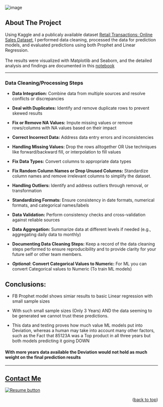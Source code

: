 <a name="readme-top"></a>

![image](https://github.com/user-attachments/assets/6ddfe199-2980-4218-ba19-6582a95a8446)


## About The Project
Using Kaggle and a publicaly available dataset [Retail Transactions: Online Sales Dataset](https://www.kaggle.com/datasets/shashanks1202/retail-transactions-online-sales-dataset), I performed data cleaning, processed the data for prediction models, and evaluated predictions using both Prophet and Linear Regression. 
<br>
<br>
The results were visualized with Matplotlib and Seaborn, and the detailed analysis and findings are documented in this [notebook](https://github.com/CameronCSS/Retail_Profit_Predictions/blob/master/Retail_Profit_Predictions.ipynb)

<hr>

### Data Cleaning/Processing Steps


- **Data Integration:** Combine data from multiple sources and resolve conflicts or discrepancies

- **Deal with Duplicates:** Identify and remove duplicate rows to prevent skewed results

- **Fix or Remove NA Values:** Impute missing values or remove rows/columns with NA values based on their impact

- **Correct Incorrect Data:** Address data entry errors and inconsistencies

- **Handling Missing Values:** Drop the rows alltogether OR  Use techniques like forward/backward fill, or interpolation to fill values

- **Fix Data Types:** Convert columns to appropriate data types

- **Fix Random Column Names or Drop Unused Columns:** Standardize column names and remove irrelevant columns to simplify the dataset.

- **Handling Outliers:** Identify and address outliers through removal, or transformation

- **Standardizing Formats:** Ensure consistency in date formats, numerical formats, and categorical names/labels

- **Data Validation:** Perform consistency checks and cross-validation against reliable sources
  
- **Data Aggregation:** Summarize data at different levels if needed (e.g., aggregating daily data to monthly)
  
- **Documenting Data Cleaning Steps:** Keep a record of the data cleaning steps performed to ensure reproducibility and to provide clarity for your future self or other team members.

- **_Optional_: Convert Categorical Values to Numeric:** For ML you can convert Categorical values to Numeric (To train ML models)



## Conclusions:

- FB Prophet model shows simiar results to basic Linear regression with small sample sizes

- With such small sample sizes (Only 3 Years) AND the data seeming to be generated we cannot trust these predictions.

- This data and testing proves how much value ML models put into Deviation, whereas a human may take into account many other factors, such as the Fact that 85123A was a Top product in all three years but both models predicting it going DOWN

#### With more years data available the Deviation would not hold as much weight on the final prediction results


----

<a name="Contact"></a> 
## <a href="https://camdoesdata.com/#contact">Contact Me</a>

  </table>
  <p style="margin-left: auto;">
    <a href="https://drive.google.com/file/d/1YaM4hDtt2-79ShBVTN06Y3BU79LvFw6J/view?usp=sharing" target="_blank" rel="noopener noreferrer">
      <img src="https://user-images.githubusercontent.com/121735588/215364205-abdfc0ac-53db-4733-8d43-b57c1bafb802.png" alt="Resume button">
    </a>
  </p>
</div>


<p align="right">(<a href="#readme-top">back to top</a>)</p>

